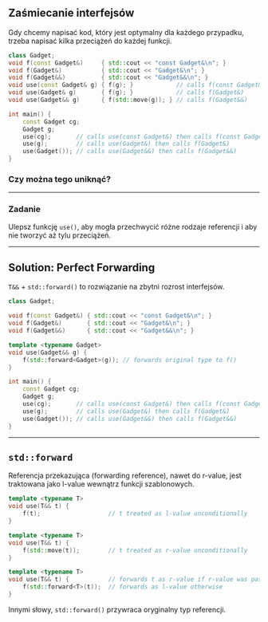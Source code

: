 <!-- .slide: style="font-size: 0.9em" -->

## Zaśmiecanie interfejsów

Gdy chcemy napisać kod, który jest optymalny dla każdego przypadku, trzeba napisać kilka przeciążeń do każdej funkcji.

```cpp
class Gadget;
void f(const Gadget&)     { std::cout << "const Gadget&\n"; }
void f(Gadget&)           { std::cout << "Gadget&\n"; }
void f(Gadget&&)          { std::cout << "Gadget&&\n"; }
void use(const Gadget& g) { f(g); }            // calls f(const Gadget&)
void use(Gadget& g)       { f(g); }            // calls f(Gadget&)
void use(Gadget&& g)      { f(std::move(g)); } // calls f(Gadget&&)

int main() {
    const Gadget cg;
    Gadget g;
    use(cg);       // calls use(const Gadget&) then calls f(const Gadget&)
    use(g);        // calls use(Gadget&) then calls f(Gadget&)
    use(Gadget()); // calls use(Gadget&&) then calls f(Gadget&&)
}
```
<!-- .element: class="fragment fade-in" -->

### Czy można tego uniknąć?
<!-- .element: class="fragment fade-in" -->

___

### Zadanie

Ulepsz funkcję `use()`, aby mogła przechwycić różne rodzaje referencji i aby nie tworzyć aż tylu przeciążeń.
<!-- .element: class="fragment fade-in" -->

___

## Solution: Perfect Forwarding

`T&&` + `std::forward()` to rozwiązanie na zbytni rozrost interfejsów.
<!-- .element: class="fragment fade-in" -->

```cpp
class Gadget;

void f(const Gadget&) { std::cout << "const Gadget&\n"; }
void f(Gadget&)       { std::cout << "Gadget&\n"; }
void f(Gadget&&)      { std::cout << "Gadget&&\n"; }

template <typename Gadget>
void use(Gadget&& g) {
    f(std::forward<Gadget>(g)); // forwards original type to f()
}

int main() {
    const Gadget cg;
    Gadget g;
    use(cg);       // calls use(const Gadget&) then calls f(const Gadget&)
    use(g);        // calls use(Gadget&) then calls f(Gadget&)
    use(Gadget()); // calls use(Gadget&&) then calls f(Gadget&&)
}
```
<!-- .element: class="fragment fade-in" -->

___

## `std::forward`

Referencja przekazująca (forwarding reference), nawet do r-value, jest traktowana jako l-value wewnątrz funkcji szablonowych.

```cpp
template <typename T>
void use(T&& t) {
    f(t);                   // t treated as l-value unconditionally
}
```
<!-- .element: class="fragment fade-in" -->

```cpp
template <typename T>
void use(T&& t) {
    f(std::move(t));        // t treated as r-value unconditionally
}
```
<!-- .element: class="fragment fade-in" -->

```cpp
template <typename T>
void use(T&& t) {           // forwards t as r-value if r-value was passed,
    f(std::forward<T>(t));  // forwards as l-value otherwise
}
```
<!-- .element: class="fragment fade-in" -->

Innymi słowy, `std::forward()` przywraca oryginalny typ referencji.
<!-- .element: class="fragment fade-in" -->

